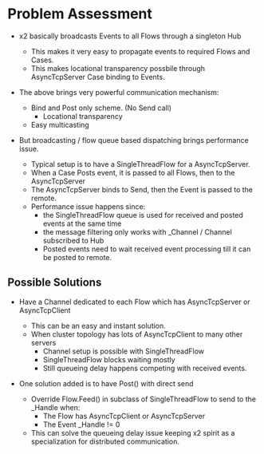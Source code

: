 # Problem Assessment 

 - x2 basically broadcasts Events to all Flows through a singleton Hub
   - This makes it very easy to propagate events to required Flows and Cases. 
   - This makes locational transparency possbile through AsyncTcpServer Case binding to Events. 
   
 - The above brings very powerful communication mechanism: 
   - Bind and Post only scheme.  (No Send call)
     - Locational transparency
   - Easy multicasting 

 - But broadcasting / flow queue based dispatching brings performance issue. 
   - Typical setup is to have a SingleThreadFlow for a AsyncTcpServer. 
   - When a Case Posts event, it is passed to all Flows, then to the AsyncTcpServer
   - The AsyncTcpServer binds to Send, then the Event is passed to the remote. 
   - Performance issue happens since:  
     - the SingleThreadFlow queue is used for received and posted events at the same time
     - the message filtering only works with _Channel / Channel subscribed to Hub
     - Posted events need to wait received event processing till it can be posted to remote. 

## Possible Solutions 

 - Have a Channel dedicated to each Flow which has AsyncTcpServer or AsyncTcpClient       
   - This can be an easy and instant solution. 
   - When cluster topology has lots of AsyncTcpClient to many other servers
     - Channel setup is possible with SingleThreadFlow 
     - SingleThreadFlow blocks waiting mostly
     - Still queueing delay happens competing with received events. 
     
 - One solution added is to have Post() with direct send      
   - Override Flow.Feed() in subclass of SingleThreadFlow to send to the _Handle when: 
     - The Flow has AsyncTcpClient or AsyncTcpServer 
     - The Event _Handle != 0   
   - This can solve the queueing delay issue keeping x2 spirit as a specialization for distributed communication. 
   
   
   

     
  
  